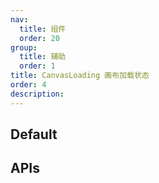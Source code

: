 ```yaml
---
nav:
  title: 组件
  order: 20
group:
  title: 辅助
  order: 1
title: CanvasLoading 画布加载状态
order: 4
description:
---
```


## Default

<code src="./demos/index.tsx"></code>

## APIs

<API></API>
